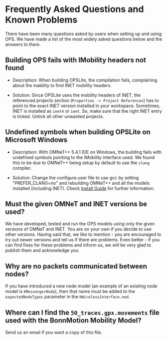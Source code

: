 # Frequently Asked Questions and Known Problems

There have been many questions asked by users when setting up and using OPS. We have made
a list of the most widely asked questions below and the answers to them.

## Building OPS fails with IMobility headers not found

- Description: When building OPSLite, the compilation fails, complaining about the inability to find INET mobility headers.

- Solution: Since OPSLite uses the mobility headers of INET, the referenced projects section (`Properties -> Project References`) has to point to the exact INET version installed in your workspace. Sometimes, INET is installed as `inet4` or `inet`. So, make sure that the right INET entry is ticked. Untick all other unwanted projects.  

## Undefined symbols when building OPSLite on Microsoft Windows

- Description: With OMNeT++ 5.4.1 IDE on Windows, the building fails with undefined symbols pointing to the IMobility interface used. We found this to be due to OMNeT++ being setup by default to use the `clang` compiler. 

- Solution: Change the configure.user file to use gcc by setting "PREFER_CLANG=no" and rebuilding OMNeT++ and all the models installed (including INET). Check [Install Guide](https://www.omnetpp.org/doc/omnetpp/InstallGuide.pdf) for further information.


## Must the given OMNeT and INET versions be used?

We have developed, tested and run the OPS models using only the given versions of OMNeT and INET. You are
on your own if you decide to use other versions. Having said that, we like to mention - you are encouraged 
to try out newer versions and tell us if there are problems. Even better - if you can find fixes for these
problems and inform us, we will be very glad to publish them and acknowledge you.


## Why are no packets communicated between nodes?

If you have introduced a new node model (an example of an existing node model is `KMessengerNode`), then that name
must be added to the `expectedNodeTypes` parameter in the `KWirelessInterface.ned`.


## Where can I find the `50_traces.gpx.movements` file used with the BonnMotion Mobility Model?

Send us an email if you want a copy of this file.

